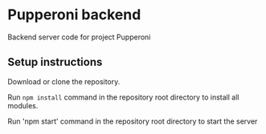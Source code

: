 # Pupperoni backend
Backend server code for project Pupperoni

## Setup instructions

Download or clone the repository.

Run `npm install` command in the repository root directory to install all modules.

Run 'npm start' command in the repository root directory to start the server